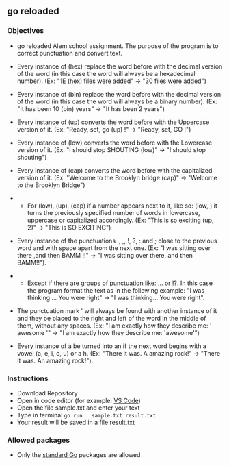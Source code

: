## go reloaded

### Objectives

- go reloaded Alem school assignment. The purpose of the program is to correct punctuation and convert text.

- Every instance of (hex) replace the word before with the decimal version of the word (in this case the word will always be a hexadecimal number). (Ex: "1E (hex) files were added" -> "30 files were added")
- Every instance of (bin) replace the word before with the decimal version of the word (in this case the word will always be a binary number). (Ex: "It has been 10 (bin) years" -> "It has been 2 years")
- Every instance of (up) converts the word before with the Uppercase version of it. (Ex: "Ready, set, go (up) !" -> "Ready, set, GO !")
- Every instance of (low) converts the word before with the Lowercase version of it. (Ex: "I should stop SHOUTING (low)" -> "I should stop shouting")
- Every instance of (cap) converts the word before with the capitalized version of it. (Ex: "Welcome to the Brooklyn bridge (cap)" -> "Welcome to the Brooklyn Bridge")
- - For (low), (up), (cap) if a number appears next to it, like so: (low, <number>) it turns the previously specified number of words in lowercase, uppercase or capitalized accordingly. (Ex: "This is so exciting (up, 2)" -> "This is SO EXCITING")
- Every instance of the punctuations ., ,, !, ?, : and ; close to the previous word and with space apart from the next one. (Ex: "I was sitting over there ,and then BAMM !!" -> "I was sitting over there, and then BAMM!!").
- - Except if there are groups of punctuation like: ... or !?. In this case the program format the text as in the following example: "I was thinking ... You were right" -> "I was thinking... You were right".
- The punctuation mark ' will always be found with another instance of it and they be placed to the right and left of the word in the middle of them, without any spaces. (Ex: "I am exactly how they describe me: ' awesome '" -> "I am exactly how they describe me: 'awesome'")
- Every instance of a be turned into an if the next word begins with a vowel (a, e, i, o, u) or a h. (Ex: "There it was. A amazing rock!" -> "There it was. An amazing rock!").



### Instructions

- Download Repository
- Open in code editor (for example: [VS Code](https://code.visualstudio.com))
- Open the file sample.txt and enter your text
- Type in terminal `go run . sample.txt result.txt`
- Your result will be saved in a file result.txt


### Allowed packages

- Only the [standard Go](https://golang.org/pkg/) packages are allowed

